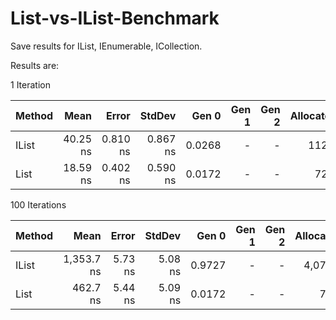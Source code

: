 # List-vs-IList-Benchmark

Save results for IList<T>, IEnumerable<T>, ICollection<T>.

Results are:

1 Iteration

| Method |     Mean |    Error |   StdDev |  Gen 0 | Gen 1 | Gen 2 | Allocated |
|------- |---------:|---------:|---------:|-------:|------:|------:|----------:|
|  IList | 40.25 ns | 0.810 ns | 0.867 ns | 0.0268 |     - |     - |     112 B |
|   List | 18.59 ns | 0.402 ns | 0.590 ns | 0.0172 |     - |     - |      72 B |

100 Iterations

| Method |       Mean |   Error |  StdDev |  Gen 0 | Gen 1 | Gen 2 | Allocated |
|------- |-----------:|--------:|--------:|-------:|------:|------:|----------:|
|  IList | 1,353.7 ns | 5.73 ns | 5.08 ns | 0.9727 |     - |     - |   4,072 B |
|   List |   462.7 ns | 5.44 ns | 5.09 ns | 0.0172 |     - |     - |      72 B |
